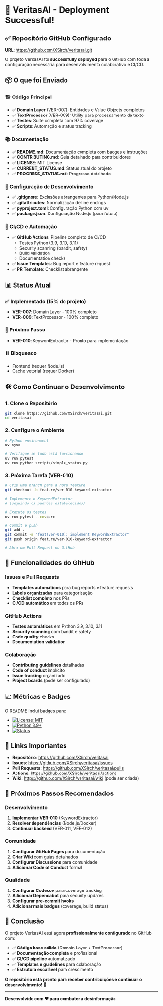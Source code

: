 # 🚀 VeritasAI - Deployment Successful!

## ✅ Repositório GitHub Configurado

**URL**: https://github.com/XSirch/veritasai.git

O projeto VeritasAI foi **successfully deployed** para o GitHub com toda a configuração necessária para desenvolvimento colaborativo e CI/CD.

## 📦 O que foi Enviado

### 🏗️ Código Principal
- ✅ **Domain Layer** (VER-007): Entidades e Value Objects completos
- ✅ **TextProcessor** (VER-009): Utility para processamento de texto
- ✅ **Testes**: Suite completa com 97% coverage
- ✅ **Scripts**: Automação e status tracking

### 📚 Documentação
- ✅ **README.md**: Documentação completa com badges e instruções
- ✅ **CONTRIBUTING.md**: Guia detalhado para contribuidores
- ✅ **LICENSE**: MIT License
- ✅ **CURRENT_STATUS.md**: Status atual do projeto
- ✅ **PROGRESS_STATUS.md**: Progresso detalhado

### 🔧 Configuração de Desenvolvimento
- ✅ **.gitignore**: Exclusões abrangentes para Python/Node.js
- ✅ **.gitattributes**: Normalização de line endings
- ✅ **pyproject.toml**: Configuração Python com uv
- ✅ **package.json**: Configuração Node.js (para futuro)

### 🤖 CI/CD e Automação
- ✅ **GitHub Actions**: Pipeline completo de CI/CD
  - Testes Python (3.9, 3.10, 3.11)
  - Security scanning (bandit, safety)
  - Build validation
  - Documentation checks
- ✅ **Issue Templates**: Bug report e feature request
- ✅ **PR Template**: Checklist abrangente

## 📊 Status Atual

### ✅ Implementado (15% do projeto)
- **VER-007**: Domain Layer - 100% completo
- **VER-009**: TextProcessor - 100% completo

### 🔄 Próximo Passo
- **VER-010**: KeywordExtractor - Pronto para implementação

### ⏸️ Bloqueado
- Frontend (requer Node.js)
- Cache vetorial (requer Docker)

## 🛠️ Como Continuar o Desenvolvimento

### 1. Clone o Repositório
```bash
git clone https://github.com/XSirch/veritasai.git
cd veritasai
```

### 2. Configure o Ambiente
```bash
# Python environment
uv sync

# Verifique se tudo está funcionando
uv run pytest
uv run python scripts/simple_status.py
```

### 3. Próxima Tarefa (VER-010)
```bash
# Crie uma branch para a nova feature
git checkout -b feature/ver-010-keyword-extractor

# Implemente o KeywordExtractor
# (seguindo os padrões estabelecidos)

# Execute os testes
uv run pytest --cov=src

# Commit e push
git add .
git commit -m "feat(ver-010): implement KeywordExtractor"
git push origin feature/ver-010-keyword-extractor

# Abra um Pull Request no GitHub
```

## 🌟 Funcionalidades do GitHub

### Issues e Pull Requests
- **Templates automáticos** para bug reports e feature requests
- **Labels organizadas** para categorização
- **Checklist completo** nos PRs
- **CI/CD automático** em todos os PRs

### GitHub Actions
- **Testes automáticos** em Python 3.9, 3.10, 3.11
- **Security scanning** com bandit e safety
- **Code quality** checks
- **Documentation validation**

### Colaboração
- **Contributing guidelines** detalhadas
- **Code of conduct** implícito
- **Issue tracking** organizado
- **Project boards** (pode ser configurado)

## 📈 Métricas e Badges

O README inclui badges para:
- [![License: MIT](https://img.shields.io/badge/License-MIT-yellow.svg)](https://opensource.org/licenses/MIT)
- [![Python 3.9+](https://img.shields.io/badge/python-3.9+-blue.svg)](https://www.python.org/downloads/)
- [![Status](https://img.shields.io/badge/status-in%20development-orange.svg)](https://github.com/XSirch/veritasai)

## 🔗 Links Importantes

- **Repositório**: https://github.com/XSirch/veritasai
- **Issues**: https://github.com/XSirch/veritasai/issues
- **Pull Requests**: https://github.com/XSirch/veritasai/pulls
- **Actions**: https://github.com/XSirch/veritasai/actions
- **Wiki**: https://github.com/XSirch/veritasai/wiki (pode ser criada)

## 🎯 Próximos Passos Recomendados

### Desenvolvimento
1. **Implementar VER-010** (KeywordExtractor)
2. **Resolver dependências** (Node.js/Docker)
3. **Continuar backend** (VER-011, VER-012)

### Comunidade
1. **Configurar GitHub Pages** para documentação
2. **Criar Wiki** com guias detalhados
3. **Configurar Discussions** para comunidade
4. **Adicionar Code of Conduct** formal

### Qualidade
1. **Configurar Codecov** para coverage tracking
2. **Adicionar Dependabot** para security updates
3. **Configurar pre-commit hooks**
4. **Adicionar mais badges** (coverage, build status)

## 🎉 Conclusão

O projeto VeritasAI está agora **profissionalmente configurado** no GitHub com:

- ✅ **Código base sólido** (Domain Layer + TextProcessor)
- ✅ **Documentação completa** e profissional
- ✅ **CI/CD pipeline** automatizado
- ✅ **Templates e guidelines** para colaboração
- ✅ **Estrutura escalável** para crescimento

**O repositório está pronto para receber contribuições e continuar o desenvolvimento!** 🚀

---

**Desenvolvido com ❤️ para combater a desinformação**
